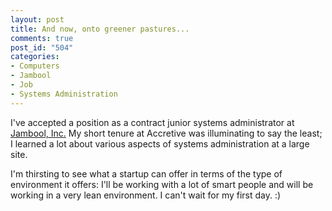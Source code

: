 ```yaml
--- 
layout: post
title: And now, onto greener pastures...
comments: true
post_id: "504"
categories:
- Computers
- Jambool
- Job
- Systems Administration
---
```

I've accepted a position as a contract junior systems administrator at <a href="http://www.jambool.com/">Jambool, Inc.</a>  My short tenure at Accretive was illuminating to say the least; I learned a lot about various aspects of systems administration at a large site.

I'm thirsting to see what a startup can offer in terms of the type of environment it offers: I'll be working with a lot of smart people and will be working in a very lean environment.  I can't wait for my first day. :)
